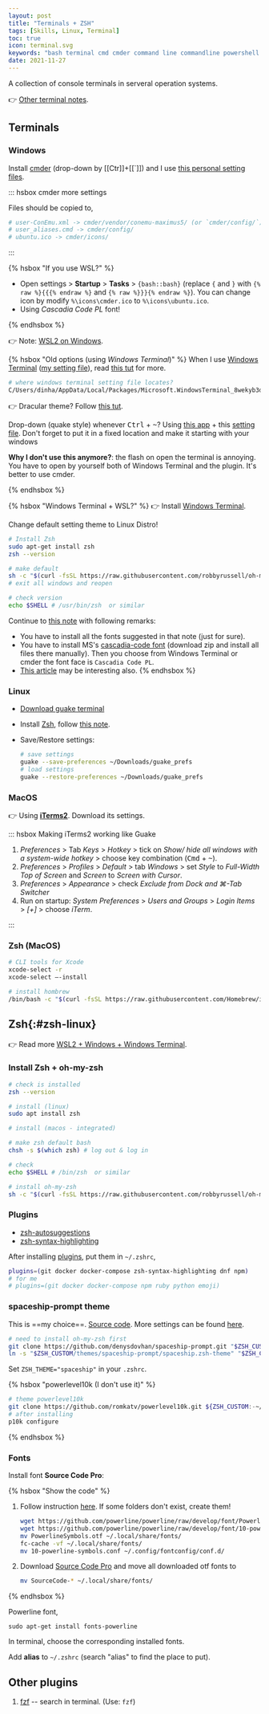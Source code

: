 ```yaml
---
layout: post
title: "Terminals + ZSH"
tags: [Skills, Linux, Terminal]
toc: true
icon: terminal.svg
keywords: "bash terminal cmd cmder command line commandline powershell window terminal zsh guake terminal linux ubuntu mac os osx"
date: 2021-11-27
---
```


A collection of console terminals in serveral operation systems.

:point_right: [Other terminal notes](/tags/terminal/).

## Terminals

### Windows

Install [cmder](https://cmder.net) (drop-down by [[Ctr]]+[[`]]) and I use [this personal setting files](https://github.com/dinhanhthi/scripts/tree/master/settings/windows/cmder). 

::: hsbox cmder more settings

Files should be copied to,

``` bash
# user-ConEmu.xml -> cmder/vendor/conemu-maximus5/ (or `cmder/config/`)
# user_aliases.cmd -> cmder/config/
# ubuntu.ico -> cmder/icons/
```

:::

{% hsbox "If you use WSL?" %}
- Open settings > **Startup** > **Tasks** > `{bash::bash}` (replace `{` and `}` with `{% raw %}{{{% endraw %}` and `{% raw %}}}{% endraw %}`). You can change icon by modify `%\icons\cmder.ico` to `%\icons\ubuntu.ico`.
- Using _Cascadia Code PL_ font!

{% endhsbox %}

👉 Note: [WSL2 on Windows](/docker-wsl2-windows/).

{% hsbox "Old options (using *Windows Terminal*)" %}
When I use [Windows Terminal](https://github.com/microsoft/terminal) ([my setting file](https://github.com/dinhanhthi/scripts/blob/master/settings/windows/windows_terminal/settings.json)), read [this tut](https://docs.microsoft.com/en-us/windows/terminal/customize-settings/profile-settings) for more.

``` bash
# where windows terminal setting file locates?
C/Users/dinha/AppData/Local/Packages/Microsoft.WindowsTerminal_8wekyb3d8bbwe/LocalState/settings.json
```

👉 Dracular theme? Follow [this tut](https://draculatheme.com/windows-terminal).

Drop-down (quake style) whenever <kbd>Ctrl</kbd> + <kbd>~</kbd>? Using [this app](https://github.com/flyingpie/windows-terminal-quake) + this [setting file](https://github.com/dinhanhthi/scripts/blob/master/settings/windows/windows_terminal/windows-terminal-quake.json). Don't forget to put it in a fixed location and make it starting with your windows

**Why I don't use this anymore?**: the flash on open the terminal is annoying. You have to open by yourself both of Windows Terminal and the plugin. It's better to use cmder.

{% endhsbox %}

{% hsbox "Windows Terminal + WSL?" %}
👉 Install [Windows Terminal](https://docs.microsoft.com/en-us/windows/terminal/get-started).

Change default setting theme to Linux Distro!

``` bash
# Install Zsh
sudo apt-get install zsh
zsh --version

# make default
sh -c "$(curl -fsSL https://raw.githubusercontent.com/robbyrussell/oh-my-zsh/master/tools/install.sh)"
# exit all windows and reopen

# check version
echo $SHELL # /usr/bin/zsh  or similar
```

Continue to [this note](/terminal#zsh-linux) with following remarks:

- You have to install all the fonts suggested in that note (just for sure).
- You have to install MS's [cascadia-code font](https://github.com/microsoft/cascadia-code/releases) (download zip and install all files there manually). Then you choose from Windows Terminal or cmder the font face is `Cascadia Code PL`.
- [This article](https://docs.microsoft.com/en-us/windows/terminal/tutorials/powerline-setup) may be interesting also.
{% endhsbox %}

### Linux

- [Download guake terminal](http://guake-project.org)
- Install [Zsh](https://ohmyz.sh/), follow [this note](#zsh-linux).
- Save/Restore settings:

	``` bash
	# save settings
	guake --save-preferences ~/Downloads/guake_prefs
	# load settings
	guake --restore-preferences ~/Downloads/guake_prefs
	```


### MacOS

:point_right: Using [**iTerms2**](https://www.iterm2.com/). Download its settings.

::: hsbox Making iTerms2 working like Guake
1. _Preferences_ > Tab _Keys_ > _Hotkey_ > tick on _Show/ hide all windows with a system-wide hotkey_ > choose key combination (<kbd>Cmd</kbd> + <kbd>~</kbd>).
2. _Preferences_ > _Profiles_ > _Default_ > tab _Windows_ > set _Style_ to _Full-Width Top of Screen_ and _Screen_ to _Screen with Cursor_.
3. _Preferences_ > _Appearance_ > check _Exclude from Dock and ⌘-Tab Switcher_
4. Run on startup: _System Preferences_ > _Users and Groups_ > _Login Items_ > _[+]_ > choose _iTerm_.

:::

### Zsh (MacOS)

``` bash
# CLI tools for Xcode
xcode-select -r
xcode-select —-install

# install hombrew
/bin/bash -c "$(curl -fsSL https://raw.githubusercontent.com/Homebrew/install/master/install.sh)"
```

## Zsh{:#zsh-linux}

👉 Read more [WSL2 + Windows + Windows Terminal](/docker-wsl2-windows).

### Install Zsh + oh-my-zsh

<div class="col-2-equal">

``` bash
# check is installed
zsh --version
```

``` bash
# install (linux)
sudo apt install zsh

# install (macos - integrated)
```

``` bash
# make zsh default bash
chsh -s $(which zsh) # log out & log in
```

``` bash
# check
echo $SHELL # /bin/zsh  or similar
```
</div>

``` bash
# install oh-my-zsh
sh -c "$(curl -fsSL https://raw.githubusercontent.com/robbyrussell/oh-my-zsh/master/tools/install.sh)"
```

### Plugins

- [zsh-autosuggestions](https://github.com/zsh-users/zsh-autosuggestions/blob/master/INSTALL.md)
- [zsh-syntax-highlighting](https://github.com/zsh-users/zsh-syntax-highlighting)

After installing [plugins](https://github.com/ohmyzsh/ohmyzsh/wiki/Plugins), put them in `~/.zshrc`,

``` bash
plugins=(git docker docker-compose zsh-syntax-highlighting dnf npm)
# for me
# plugins=(git docker docker-compose npm ruby python emoji)
```

### spaceship-prompt theme

This is ==my choice==. [Source code](https://github.com/denysdovhan/spaceship-prompt). More settings can be found [here](https://denysdovhan.com/spaceship-prompt/docs/Options.html#exit-code-exit_code).

``` bash
# need to install oh-my-zsh first
git clone https://github.com/denysdovhan/spaceship-prompt.git "$ZSH_CUSTOM/themes/spaceship-prompt"
ln -s "$ZSH_CUSTOM/themes/spaceship-prompt/spaceship.zsh-theme" "$ZSH_CUSTOM/themes/spaceship.zsh-theme"
```

Set `ZSH_THEME="spaceship"` in your `.zshrc`.

{% hsbox "powerlevel10k (I don't use it)" %}
``` bash
# theme powerlevel10k
git clone https://github.com/romkatv/powerlevel10k.git ${ZSH_CUSTOM:-~/.oh-my-zsh/custom}/themes/powerlevel10k
# after installing
p10k configure
```
{% endhsbox %}


### Fonts

Install font **Source Code Pro**:

{% hsbox "Show the code" %}

1. Follow instruction [here](https://powerline.readthedocs.io/en/latest/installation/linux.html#fonts-installation). If some folders don't exist, create them!

	``` bash
	wget https://github.com/powerline/powerline/raw/develop/font/PowerlineSymbols.otf
	wget https://github.com/powerline/powerline/raw/develop/font/10-powerline-symbols.conf
	mv PowerlineSymbols.otf ~/.local/share/fonts/
	fc-cache -vf ~/.local/share/fonts/
	mv 10-powerline-symbols.conf ~/.config/fontconfig/conf.d/
	```
1. Download [Source Code Pro](https://github.com/adobe-fonts/source-code-pro) and move all downloaded otf fonts to

	``` bash
	mv SourceCode-* ~/.local/share/fonts/
	```

{% endhsbox %}

Powerline font,

```
sudo apt-get install fonts-powerline
```

In terminal, choose the corresponding installed fonts.

Add **alias** to `~/.zshrc` (search "alias" to find the place to put).

## Other plugins

1. [fzf](https://github.com/junegunn/fzf) -- search in terminal. (Use: `fzf`)